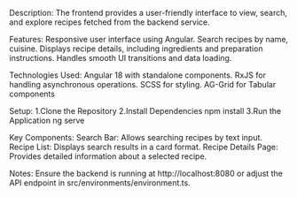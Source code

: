 Description:
The frontend provides a user-friendly interface to view, search, and explore recipes fetched from the backend service.

Features:
Responsive user interface using Angular.
Search recipes by name, cuisine.
Displays recipe details, including ingredients and preparation instructions.
Handles smooth UI transitions and data loading.

Technologies Used:
Angular 18 with standalone components.
RxJS for handling asynchronous operations.
SCSS for styling.
AG-Grid for Tabular components

Setup:
1.Clone the Repository
2.Install Dependencies
    npm install
3.Run the Application
    ng serve

Key Components:
Search Bar: Allows searching recipes by text input.
Recipe List: Displays search results in a card format.
Recipe Details Page: Provides detailed information about a selected recipe.    

Notes:
Ensure the backend is running at http://localhost:8080 or adjust the API endpoint in src/environments/environment.ts.
